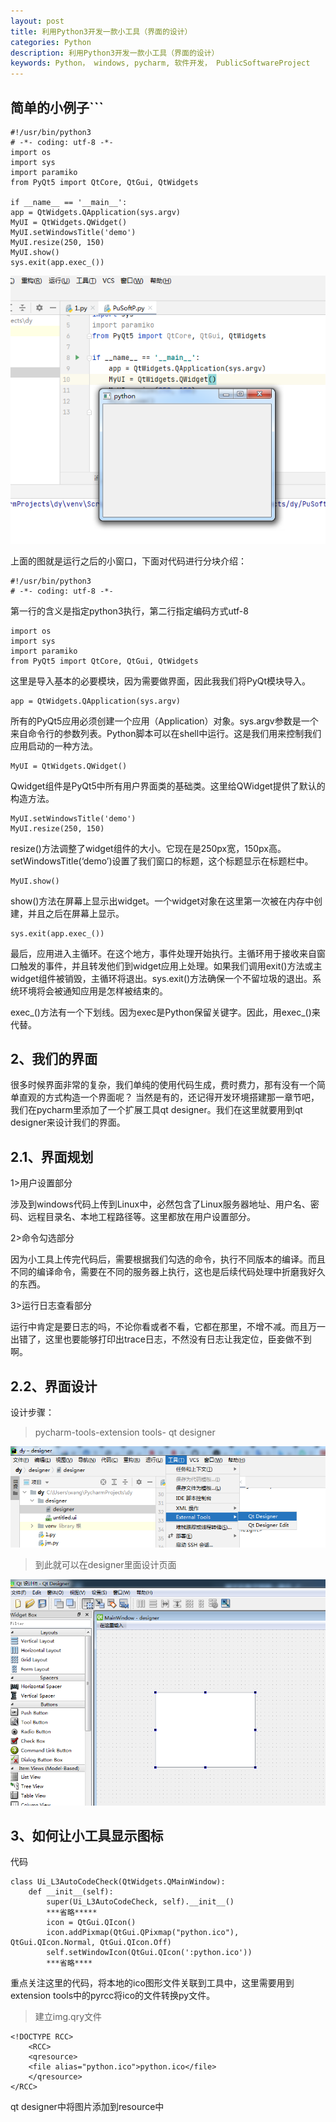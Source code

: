 ```yaml
---
layout: post
title: 利用Python3开发一款小工具（界面的设计）
categories: Python
description: 利用Python3开发一款小工具（界面的设计）
keywords: Python， windows, pycharm, 软件开发， PublicSoftwareProject
---
```


## 简单的小例子``` ##



	#!/usr/bin/python3
	# -*- coding: utf-8 -*-
	import os
	import sys
	import paramiko
	from PyQt5 import QtCore, QtGui, QtWidgets

	if __name__ == '__main__':
    app = QtWidgets.QApplication(sys.argv)
    MyUI = QtWidgets.QWidget()
    MyUI.setWindowsTitle('demo')
    MyUI.resize(250, 150)
    MyUI.show()
    sys.exit(app.exec_())

![](/images/posts/python/PuSoftP.png)
    
上面的图就是运行之后的小窗口，下面对代码进行分块介绍：

	#!/usr/bin/python3
	# -*- coding: utf-8 -*-
	
第一行的含义是指定python3执行，第二行指定编码方式utf-8

	import os
	import sys
	import paramiko
	from PyQt5 import QtCore, QtGui, QtWidgets
	
这里是导入基本的必要模块，因为需要做界面，因此我我们将PyQt模块导入。

	app = QtWidgets.QApplication(sys.argv)
	
所有的PyQt5应用必须创建一个应用（Application）对象。sys.argv参数是一个来自命令行的参数列表。Python脚本可以在shell中运行。这是我们用来控制我们应用启动的一种方法。

	MyUI = QtWidgets.QWidget()

Qwidget组件是PyQt5中所有用户界面类的基础类。这里给QWidget提供了默认的构造方法。

	MyUI.setWindowsTitle('demo')
	MyUI.resize(250, 150)
	
resize()方法调整了widget组件的大小。它现在是250px宽，150px高。
setWindowsTitle(‘demo’)设置了我们窗口的标题，这个标题显示在标题栏中。

	MyUI.show()

show()方法在屏幕上显示出widget。一个widget对象在这里第一次被在内存中创建，并且之后在屏幕上显示。

	sys.exit(app.exec_())

最后，应用进入主循环。在这个地方，事件处理开始执行。主循环用于接收来自窗口触发的事件，并且转发他们到widget应用上处理。如果我们调用exit()方法或主widget组件被销毁，主循环将退出。sys.exit()方法确保一个不留垃圾的退出。系统环境将会被通知应用是怎样被结束的。

exec_()方法有一个下划线。因为exec是Python保留关键字。因此，用exec_()来代替。

## 2、我们的界面 ##

很多时候界面非常的复杂，我们单纯的使用代码生成，费时费力，那有没有一个简单直观的方式构造一个界面呢？
当然是有的，还记得开发环境搭建那一章节吧，我们在pycharm里添加了一个扩展工具qt designer。我们在这里就要用到qt designer来设计我们的界面。

## 2.1、界面规划 ##

1>用户设置部分

涉及到windows代码上传到Linux中，必然包含了Linux服务器地址、用户名、密码、远程目录名、本地工程路径等。这里都放在用户设置部分。

2>命令勾选部分

因为小工具上传完代码后，需要根据我们勾选的命令，执行不同版本的编译。而且不同的编译命令，需要在不同的服务器上执行，这也是后续代码处理中折磨我好久的东西。

3>运行日志查看部分

运行中肯定是要日志的吗，不论你看或者不看，它都在那里，不增不减。而且万一出错了，这里也要能够打印出trace日志，不然没有日志让我定位，臣妾做不到啊。

## 2.2、界面设计 ##

设计步骤：
>pycharm-tools-extension tools- qt designer

![](/images/posts/python/PuSoftP0.png)

>到此就可以在designer里面设计页面

![](/images/posts/python/PuSoftP1.png)

## 3、如何让小工具显示图标 ##


代码

	class Ui_L3AutoCodeCheck(QtWidgets.QMainWindow):
    	def __init__(self):
        	super(Ui_L3AutoCodeCheck, self).__init__()
        	***省略*****
        	icon = QtGui.QIcon()
        	icon.addPixmap(QtGui.QPixmap("python.ico"), QtGui.QIcon.Normal, QtGui.QIcon.Off)
        	self.setWindowIcon(QtGui.QIcon(':python.ico'))
        	***省略****

重点关注这里的代码，将本地的ico图形文件关联到工具中，这里需要用到extension tools中的pyrcc将ico的文件转换py文件。

>建立img.qry文件

	<!DOCTYPE RCC>
		<RCC>
    	<qresource>
        <file alias="python.ico">python.ico</file>
    	</qresource>
	</RCC>

qt designer中将图片添加到resource中

















